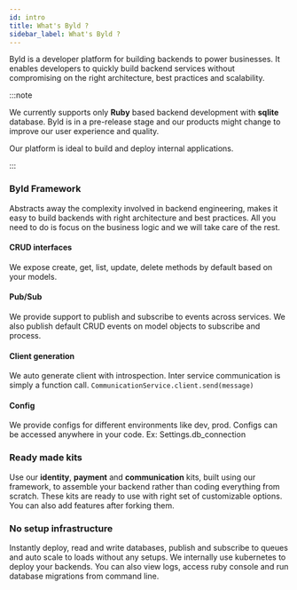 ```yaml
---
id: intro
title: What's Byld ?
sidebar_label: What's Byld ?
---
```


Byld is a developer platform for building backends to power businesses. It
enables developers to quickly build backend services without compromising on
the right architecture, best practices and scalability.

:::note

We currently supports only **Ruby** based backend development with
**sqlite** database. Byld is in a pre-release stage and our products
might change to improve our user experience and quality.

Our platform is ideal to build and deploy internal applications.

:::


### Byld Framework
Abstracts away the complexity involved in backend engineering, makes it easy
to build backends with right architecture and best practices. All you need to
do is focus on the business logic and we will take care of the rest.

#### CRUD interfaces
We expose create, get, list, update, delete methods by default based on your
models.

#### Pub/Sub
We provide support to publish and subscribe to events across services. We also
publish default CRUD events on model objects to subscribe and process.

#### Client generation
We auto generate client with introspection. Inter service communication is
simply a function call. <code>CommunicationService.client.send(message)</code>

#### Config
We provide configs for different environments like dev, prod. Configs can be
accessed anywhere in your code. Ex: Settings.db_connection

### Ready made kits
Use our **identity**, **payment** and **communication** kits, built using
our framework, to assemble your backend rather than coding everything from
scratch. These kits are ready to use with right set of customizable options.
You can also add features after forking them.

### No setup infrastructure
Instantly deploy, read and write databases, publish and subscribe to queues
and auto scale to loads without any setups. We internally use kubernetes to
deploy your backends. You can also view logs, access ruby console and run
database migrations from command line.
